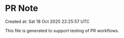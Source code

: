 # PR Note

Created at: Sat 18 Oct 2025 22:25:57 UTC

This file is generated to support testing of PR workflows.
